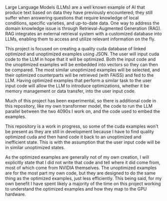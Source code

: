 Large Language Models (LLMs) are a well known example of AI that produce text based on data they have previously encountered; they still suffer when answering questions that 
require knowledge of local conditions, specific varieties, and up-to-date data. One way to address the domain knowledge issue is through Retrieval-Augmented Generation (RAG). 
RAG integrates an external retrieval system with a customized database into LLMs, enabling them to access and utilize relevant information on the fly.

This project is focused on creating a quality cuda database of linked optimized and unoptimized examples using JSON. The user will input cuda code to the LLM in hope that it 
will be optimized. Both the input code and the unoptimized examples will be embedded into vectors so they can then be compared. The most similar unoptimized examples will be 
selected, and their optimized counterparts will be retrieved (with FAISS) and fed to the LLM. Having optimized examples that perform a similar task to the user input code will 
allow the LLM to introduce optimizations, whether it be memory management or data transfer, into the user input code.

Much of this project has been experimental, so there is additional code in this repository, like my own transformer model, the code to run the LLM parallel between the two 
4090s I work on, and the code used to embed the examples.

This repository is a work in progress, so some of the cuda examples won't be present as they are still in development because I have to find quality optimized cuda and then
hand code it back to an unoptimized and inefficient state. This is with the assumption that the user input code will be in similar unoptimized states.

As the optimized examples are generally not of my own creation, I will explicitly state that I did not write that code and tell where it did come from, most of which come from
NVIDIA themselves. The unoptimized examples are for the most part my own code, but they are designed to do the same thing as the optimized examples, just less efficiently. This being said, for my own benefit I have spent likely a majority of the time on this project working to understand the optimized examples and how they map to the GPU hardware.
